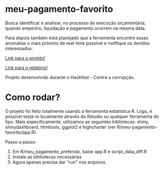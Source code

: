 # meu-pagamento-favorito
Busca identificar e analisar, no processo de execução orçamentária, quando empenho, liquidação e pagamento ocorrem na mesma data.

Para depois também está planejado que a ferramenta encontre essas anomalias o mais próximo de real-time possível e notifique os devidos interessados.

[Link para o projeto!](https://gileadekelvin.shinyapps.io/meu_pagamento_favorito/)

[Link para o relatório!](http://rpubs.com/dnlgomes/283978)

Projeto desenvolvido durante o Hackfest - Contra a corrupção.

# Como rodar?

O projeto foi feito totalmente usando a ferramenta estatística R. Logo, é possível testá-lo localmente através do Rstudio ou qualquer ferramenta do tipo.
Mais especificamente, utilizamos as seguintes bibliotecas: shiny, shinydashboard, htmltools, ggplot2 e highcharter (ver R/meu-pagamento-favorito/app.R).

Passo a passo:

1) Em R/meu_pagamento_preferido, baixe app.R e script_data_diff.R
2) Instale as bibliotecas necessárias
3) Agora apenas precisa dar "run" nos arquivos.
